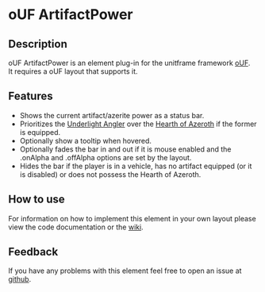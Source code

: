 # oUF ArtifactPower

## Description

oUF ArtifactPower is an element plug-in for the unitframe framework [oUF](http://www.wowinterface.com/downloads/info9994-oUF.html).  
It requires a oUF layout that supports it.

## Features

  - Shows the current artifact/azerite power as a status bar.
  - Prioritizes the [Underlight Angler](https://www.wowhead.com/item=133755/underlight-angler) over the [Hearth of Azeroth](https://www.wowhead.com/item=158075/heart-of-azeroth) if the former is equipped.
  - Optionally show a tooltip when hovered.
  - Optionally fades the bar in and out if it is mouse enabled and the .onAlpha and .offAlpha options are set by the layout.
  - Hides the bar if the player is in a vehicle, has no artifact equipped (or it is disabled) or does not possess the Hearth of Azeroth.

## How to use

For information on how to implement this element in your own layout please view the code documentation or the [wiki](https://github.com/Rainrider/oUF_ArtifactPower/wiki).

## Feedback

If you have any problems with this element feel free to open an issue at [github](https://github.com/Rainrider/oUF_ArtifactPower/issues).
